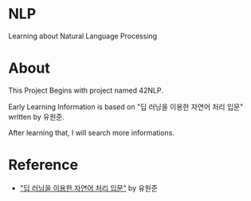 # NLP
Learning about Natural Language Processing

# About

This Project Begins with project named 42NLP.

Early Learning Information is based on "딥 러닝을 이용한 자연어 처리 입문" written by 유원준.

After learning that, I will search more informations.

# Reference

- ["딥 러닝을 이용한 자연어 처리 입문"](https://wikidocs.net/book/2155) by 유원준
